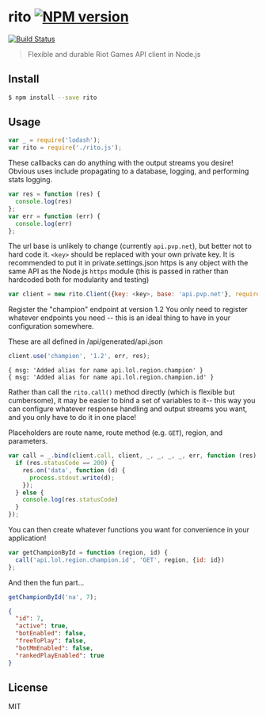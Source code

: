 # rito [![NPM version][npm-image]][npm-url] 
[![Build Status](https:api.travis-ci.org/jhackwell/rito.svg?branch=master)](https:travis-ci.org/jhackwell/rito)
> Flexible and durable Riot Games API client in Node.js



## Install

```sh
$ npm install --save rito
```


## Usage

```js
var _ = require('lodash');
var rito = require('./rito.js');
```
These callbacks can do anything with the output streams you desire!  Obvious uses include
propagating to a database, logging, and performing stats logging.

```js
var res = function (res) {
  console.log(res)
};
var err = function (err) {
  console.log(err)
};
```

The url base is unlikely to change (currently `api.pvp.net`), but better not to hard code it.
`<key>` should be replaced with your own private key.  It is recommended to put it in private.settings.json
https is any object with the same API as the Node.js `https` module (this is passed in rather than hardcoded
both for modularity and testing)
```js
var client = new rito.Client({key: <key>, base: 'api.pvp.net'}, require('https'));
```

Register the "champion" endpoint at version 1.2
You only need to register whatever endpoints you need -- this is an ideal thing to have in your
configuration somewhere.

These are all defined in /api/generated/api.json
```js
client.use('champion', '1.2', err, res);
```

```console
{ msg: 'Added alias for name api.lol.region.champion' }
{ msg: 'Added alias for name api.lol.region.champion.id' }
```

Rather than call the `rito.call()` method directly (which is flexible but cumbersome), it may be easier
to bind a set of variables to it-- this way you can configure whatever response handling and output streams
you want, and you only have to do it in one place!

Placeholders are route name, route method (e.g. `GET`), region, and parameters.
```js
var call = _.bind(client.call, client, _, _, _, _, err, function (res) {
  if (res.statusCode == 200) {
    res.on('data', function (d) {
      process.stdout.write(d);
    });
  } else {
    console.log(res.statusCode)
  }
});
```

You can then create whatever functions you want for convenience in your application!
```js
var getChampionById = function (region, id) {
  call('api.lol.region.champion.id', 'GET', region, {id: id})
};
```

And then the fun part...
```js
getChampionById('na', 7);
```

```json
{
  "id": 7,
  "active": true,
  "botEnabled": false,
  "freeToPlay": false,
  "botMmEnabled": false,
  "rankedPlayEnabled": true
}
```

## License

MIT

[NPM-version]: 0.1.0
[npm-image]: https:badge.fury.io/js/rito.svg
[npm-url]: https:npmjs.org/package/rito
[travis-image]: https:travis-ci.orgrito.svg?branch=master
[travis-url]: https:travis-ci.orgrito
[daviddm-image]: https:david-dm.orgrito.svg?theme=shields.io
[daviddm-url]: https:david-dm.orgrito
